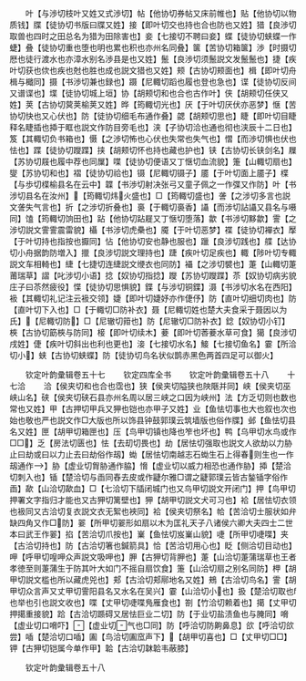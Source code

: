 <!-- { "loadSidebar": true } -->
　　叶【与渉切枝叶又姓又式渉切】帖【他协切券帖又床前帷也】贴【他协切以物质钱】牒【徒协切书版曰牒又姓】接【即叶切交也持也合也防也又姓】猎【良渉切取兽也四时之田总名为猎为田除害也】妾【七接切不聘曰妾】蝶【徒协切蛱蝶一作蜨】叠【徒协切重也堕也明也累也积也亦州名同叠】箧【苦协切箱箧】渉【时摄切厯也徒行渡水也亦漳水别名渉县是也又姓】鬛【良渉切须鬛説文发鬛鬛也】捷【疾叶切获也佽也疾也尅也胜也成也説文猎也又姓】颊【古协切颊面也】楫【即叶切舟楫与檝同】摄【书渉切兼也録也】蹑【尼輙切蹈也履也登也急也】谍【徒协切反间又谱谍也】堞【徒协切城上垣】协【胡颊切和也合也古作叶】侠【胡颊切任侠又姓】荚【古协切蓂荚榆荚又姓】晔【筠輙切光也】厌【于叶切厌伏亦恶梦】惬【苦协切快也又心伏也】防【徒协切细毛布通作叠】勰【胡颊切思也】睫【即叶切目睫释名睫插也揷于眶也説文作防目旁毛也】浃【子协切洽也通也彻也浃辰十二日也】笈【其輙切负书箱也】慑【之渉切怖也心伏也失常也失气也】慴【而渉切惧也伏也怯也】蹀【徒协切躞蹀】挟【胡颊切怀也持也藏也护也】铗【古协切长铗剑名】屧【苏协切屐也履中荐也同屟】喋【徒协切便语又丁惬切血流貌】箑【山輙切扇也】燮【苏协切和也】褶【徒协切祫也】镊【尼輙切镊子】靥【于叶切面上靥子】楪【与歩切楪榆县名在云中】韘【书渉切射决张弓又童子佩之一作弽又作防】叶【书涉切县名在汝州】【筠輙切炜火盛也】□【筠輙切盛也】詟【之涉切多言也説文詟失气言也】折【之涉切折叠也】裛【于輙切裛香】讘【而涉切詀讘又县名与嗫同】馌【筠輙切饷田也】跕【他协切跕屣又丁惬切堕落】歙【书涉切黟歙】霅【之涉切説文霅霅震雷貌】欇【书涉切虎櫐也】魇【于叶切恶梦】褋【徒协切襌衣】擪【于叶切持也指按也擫同】怗【他协切安也静也服也】躐【良涉切践也】艓【达协切小舟据韵防増入】擸【良涉切説文理持也】踕【疾叶切足疾也】輙【陟叶切专輙説文车相輢也】緁【七捷切连緁説文缏衣也同防】襵【之涉切襞也】萐【山輙切萐莆瑞草】謵【叱涉切小语】捻【奴协切指捻】躞【苏协切躞蹀】苶【奴协切病劣貌庄子曰苶然疲役】惵【徒协切思惧貌】鍱【与涉切铜鍱】滠【书涉切水名在西阳】衱【其輙切礼记注云衱交领】婕【即叶切婕妤亦作倢伃】防【直叶切细切肉也】防【直叶切下入也】□【于輙切□防补衣】聂【尼輙切姓也楚大夫食采于聂因以为氏】【尼輙切防】□【尼辙切箝也】防【尼辙切□防补衣】錜【奴协切小钉】梜【古协切筯梜与防同】椄【即叶切续木】菨【即叶切莕菨水草可食】獦【良涉切戌姓】倢【疾叶切斜出也利也更也】淁【七接切水名】鯜【七接切鱼名】霎【所洽切小】蛱【古协切蛱蝶】防【徒协切鸟名状似鹊赤黑色两首四足可以御火】

　　钦定叶韵彚辑卷五十七
　　钦定四库全书
　　钦定叶韵彚辑卷五十八
　　十七洽
　　洽【侯夹切和也合也霑也】狭【侯夹切隘狭也陜陿并同】峡【侯夹切巫峡山名】硖【侯夹切硖石县亦州名周以居三峡之口因为峡州】法【方乏切则也数也常也又姓】甲【古押切甲兵又狎也铠也亦甲子又姓】业【鱼怯切事也大也叙也次也始也敬也严也説文作□大版也所以饰县钟鼓郭璞云筑墙版也俗作牒】邺【鱼怯切县名又姓】匣【胡甲切箱匣也】压【鸟甲切镇也降也笮也坏也】鸭【乌甲切水鸟或作□□】乏【房法切匮也】怯【去刧切畏也】劫【居怯切强取也説文人欲劫以力胁止曰劫或曰以力止去曰劫俗作刼】蜐【居怯切南越志石蜐生石上得春则生也一作刼通作】胁【虚业切胷胁通作脇】愶【虚业切以威力相恐也通作胁】揷【楚洽切刺入也】锸【楚洽切与臿同舂去皮或作疀尔雅□谓之疀郭璞云皆古鍫锸字俗作臿】歃【山洽切歃血】□【七洽切下牐闭城门也又鸟甲切説文开闭门】押【鸟甲切押署文字指归才能也又古狎切篱壁也】狎【胡甲切説文犬可习也】袷【居怯切衣领也衱同又古洽切复衣説文衣无絮也裌同】袷【侯夹切祭名】帢【苦洽切士服状如弁缺四角又作□防】翣【所甲切翣形如扇以木为匡礼天子八诸侯六卿大夫四士二世本曰武王作翣】掐【苦洽切爪按也】嶪【鱼怯切岌嶪山貌】啑【所甲切啑喋】夹【古洽切持也】防【古洽切箸也鍼箭具】恰【苦洽切用心也】眨【侧洽切目动也】呷【呼甲切喤呷众声説文吸呷也】胛【古狎切背胛也】萐【山洽切萐蒲瑞草也王者孝徳至则萐蒲生于防其叶大如门不摇自扇饮食】箑【山洽切扇之别名同防】柙【胡甲切説文槛也所以藏虎兕也】郏【古洽切郏鄏地名又姓】鵊【古洽切鸟名】霅【胡甲切众言声又丈甲切霅阳县名又水名在吴兴】霎【山洽切小也】扱【楚洽切取也也举也引也説文收也】喋【丈甲切啑喋鳬雁食也】劄【竹洽切赖着也】擖【丈甲切押擖重接貌】跲【古洽切踬碍又居怯巨业二切】防【于业切盐渍鱼也与腌同】嗋【虚业切口嗋吓】【虚业切气也□同】防【呼洽切防齁鼻息】欱【呼洽切欱尝】喢【楚洽切口喢】圔【鸟洽切圔窊声下】【胡甲切喜也】□【丈甲切□□】钾【古狎切铠属今单作甲】韐【古洽切韎韐韦蔽膝】

　　钦定叶韵彚辑卷五十八
